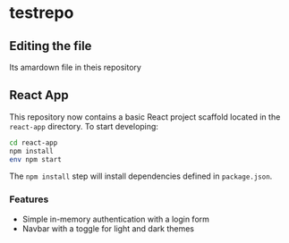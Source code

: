 # testrepo

## Editing the file
Its amardown file in theis repository

## React App

This repository now contains a basic React project scaffold located in the `react-app` directory.
To start developing:

```bash
cd react-app
npm install
env npm start
```

The `npm install` step will install dependencies defined in `package.json`.

### Features

- Simple in-memory authentication with a login form
- Navbar with a toggle for light and dark themes
